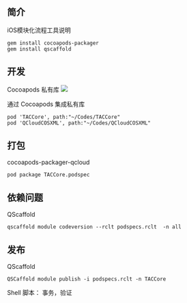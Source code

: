 ## 简介
iOS模块化流程工具说明
```
gem install cocoapods-packager
gem install qscaffold

```
## 开发
Cocoapods 私有库
![](http://imagebad-1253653367.cosgz.myqcloud.com/Screen%20Shot%202018-07-11%20at%201.24.56%20PM.png)

通过 Cocoapods 集成私有库
```
pod 'TACCore', path:"~/Codes/TACCore"
pod 'QCloudCOSXML', path:"~/Codes/QCloudCOSXML"
```

## 打包
cocoapods-packager-qcloud
```
pod package TACCore.podspec
```
## 依赖问题
QScaffold

```
qscaffold module codeversion --rclt podspecs.rclt  -n all
```

## 发布
QScaffold
```
QSCaffold module publish -i podspecs.rclt -n TACCore
```

Shell 脚本：
事务，验证

